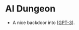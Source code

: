 # AI Dungeon
- A nice backdoor into [[GPT-3]].

[//begin]: # "Autogenerated link references for markdown compatibility"
[GPT-3]: gpt-3.md "GPT 3"
[//end]: # "Autogenerated link references"